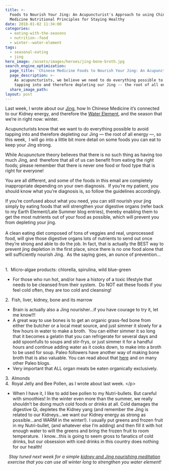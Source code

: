 ```yaml
---
title: >-
  Foods to Nourish Your Jing: An Acupuncturist's Approach to using Chinese
  Medicine Nutritional Principles for Staying Healthy
date: 2018-01-02 11:34:00
categories:
  - eating-with-the-seasons
  - nutrition--food
  - winter--water-element
tags:
  - seasonal-eating
  - jing
hero_image: /assets/images/heroes/jing-bone-broth.jpg
search_engine_optimization:
  page_title: 'Chinese Medicine Foods to Nourish Your Jing: An Acupuncturist''s Approach'
  page_description: >-
    As acupuncturists, we believe we need to do everything possible to avoid
    tapping into and therefore depleting our Jing -- the root of all energy.
  share_image_path:
layout: post
---
```


Last week, I wrote about our [Jing](http://www.wisdomwaysacupuncture.com/2017/12/29/is-your-jing-depleted/), how In Chinese Medicine it’s connected to our Kidney energy, and therefore the [Water Element](http://www.wisdomwaysacupuncture.com/2018/01/12/the-depths-of-water-will-keep-you-balanced-this-winter/), and the season that we’re in right now: winter.

Acupuncturists know that we want to do everything possible to avoid tapping into and therefore depleting our Jing — the root of all energy —, so this week,&nbsp; I will go into a little bit more detail on some foods you can eat to keep your Jing strong.

While Acupuncture theory believes that there is no such thing as having too much Jing, and&nbsp; therefore that all of us can benefit from eating the right foods; please remember that there is never one food or food type that is right for everyone!

You are all different, and some of the foods in this email are completely inappropriate depending on your own diagnosis.&nbsp; If you’re my patient, you should know what you’re diagnosis is, so follow the guidelines accordingly.

<div>If you&rsquo;re confused about what you need, you can still nourish your jing simply by eating foods that will strengthen your digestive organs (refer back to my Earth Element/Late Summer blog entries), thereby enabling them to get the most nutrients out of your food as possible, which will prevent you from depleting your jing.</div>

<div>&nbsp;</div>

<div>A clean eating diet composed of tons of veggies and real, unprocessed food, will give those digestive organs lots of nutrients to send out once they&rsquo;re strong and able to do the job. In fact, that is actually the BEST way to prevent jing depletion in the first place, since there is no one food alone that will sufficiently nourish Jing.&nbsp; As the saying goes, an ounce of prevention&hellip;</div>

<div>&nbsp;</div>

<div><div><p>1.&nbsp; Micro-algae products: chlorella, spirulina, wild blue-green</p><ul><li>For those who run hot, and/or have a history of a toxic lifestyle that needs to be cleansed from their system.&nbsp; Do NOT eat these foods if you feel cold often, they are too cold and cleansing!</li></ul></div><div>2.&nbsp; Fish, liver, kidney, bone and its marrow</div><ul><li>Brain is actually also a Jing nourisher&hellip;if you have courage to try it, let me know!!!</li><li>A great way to use bones is to get an organic grass-fed bone from either the butcher or a local meat source, and just simmer it slowly for a few hours in water to make a broth.&nbsp; You can either simmer it so long that it becomes a gelatin that you can refrigerate for several days and add spoonfulls to soups and stir-frys, or just simmer it for a handful hours and continue adding water as it cooks down, to make into a broth to be used for soup. Paleo followers have another way of making bone broth that is also valuable. You can read about that <a target="_blank" rel="noopener" href="http://stupideasypaleo.com/2014/07/23/bone-broth-101-how-to-make-best-broth/">here</a> and on many other Paleo blogs.</li><li>Very important that ALL organ meats be eaten organically exclusively.</li></ul><div><a>3.&nbsp; Almonds<br />4.&nbsp; Royal Jelly and Bee Pollen, as I wrote about last week.</a> &lt;/p&gt;<ul><li>When I have it, <a>I like to add bee pollen to my Nutri-bullets. But careful with smoothies! In the winter even more than the summer, we really shouldn&rsquo;t be doing much cold foods or drinks at all. Cold damages the digestive Qi, depletes the Kidney yang (and remember the Jing is related to our Kidneys&hellip;we want our Kidney energy as strong as possible&hellip;and WARM in the winter!). I usually put greens and frozen fruit in my Nutri-bullet, (and whatever else I&rsquo;m adding) and then fill it with hot enough water to wilt the greens and bring the frozen fruit to room temperature.&nbsp; I know&hellip;this is going to seem gross to fanatics of cold drinks, but our obsession with iced drinks in this country does nothing for our health! </a></li></ul><p style="text-align: center;"><em>Stay tuned next week for a simple <a href="http://www.wisdomwaysacupuncture.com/2015/01/07/acupuncture-jing-meditation-5-minute-meditation-for-greater-strength-vitality-and-joy/">kidney and Jing nourishing meditation</a> exercise that you can use all winter long to strengthen you water element!</em></p></div></div>